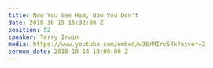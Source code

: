 ```yaml
---
title: Now You See Him, Now You Don't
date: 2018-10-15 15:32:00 Z
position: 52
speaker: Terry Irwin
media: https://www.youtube.com/embed/w36rMIrv54k?ecver=2
sermon_date: 2018-10-14 10:00:00 Z
---
```


